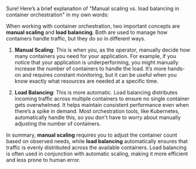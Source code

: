 Sure! Here’s a brief explanation of "Manual scaling vs. load balancing in container orchestration" in my own words:

When working with container orchestration, two important concepts are **manual scaling** and **load balancing**. Both are used to manage how containers handle traffic, but they do so in different ways.

1. **Manual Scaling**: This is when you, as the operator, manually decide how many containers you need for your application. For example, if you notice that your application is underperforming, you might manually increase the number of containers to handle the load. It’s more hands-on and requires constant monitoring, but it can be useful when you know exactly what resources are needed at a specific time.

2. **Load Balancing**: This is more automatic. Load balancing distributes incoming traffic across multiple containers to ensure no single container gets overwhelmed. It helps maintain consistent performance even when there’s a spike in demand. Most orchestration tools, like Kubernetes, automatically handle this, so you don't have to worry about manually adjusting the number of containers.

In summary, **manual scaling** requires you to adjust the container count based on observed needs, while **load balancing** automatically ensures that traffic is evenly distributed across the available containers. Load balancing is often used in conjunction with automatic scaling, making it more efficient and less prone to human error.